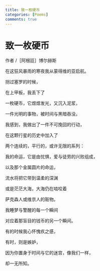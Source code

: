 ```yaml
---
title: 致一枚硬币
categories: [Poems]
comments: true
---
```


# 致一枚硬币
作者 /［阿根廷］博尔赫斯

在这狂风暴雨的寒夜我从蒙得维的亚启航。

拐过塞罗的时候，

在上甲板，我丢下了

一枚硬币，它煜煜发光，又沉入泥浆，

一件光明的事物，被时间与黑暗吞没。

我感到，我做出了一件不可挽回的行动，

在这颗行星的历史中加入了

两个连续的，平行的，或许无限的系列：

我的命运，它是由忧惧，爱与徒劳的兴败组成，

以及那个金属圆片的命运，

流水将把它带到温柔的深渊

或是茫茫大海，大海仍在啮咬着

萨克森人或维京人的赃物。

我睡梦与警醒的每一个瞬间

对应着那盲目的钱币的另一个瞬间。

有的时候我心怀愧疚之感，

有时，则是嫉妒，

因为你置身于时间与它的迷宫，像我们一样，

却一无所知。